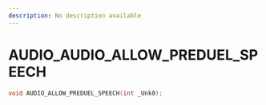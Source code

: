 ```yaml
---
description: No description available 
---
```


# AUDIO\_AUDIO_ALLOW_PREDUEL_SPEECH

```cpp
void AUDIO_ALLOW_PREDUEL_SPEECH(int _Unk0);
```